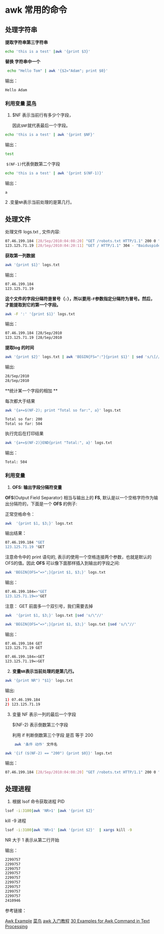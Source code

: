 # awk 常用的命令

## 处理字符串

**提取字符串第三字符串**

```sh
echo 'this is a test' |awk '{print $3}'
```


**替换 字符串中一个**

```sh
 echo "Hello Tom" | awk '{$2="Adam"; print $0}'
```

输出：

```sh
Hello Adam
```



### 利用变量    [菜鸟]( https://www.runoob.com/w3cnote/8-awesome-awk-built-in-variables.html)   

1. $NF  表示当前行有多少个字段，

   因此`$NF`就代表最后一个字段。

```sh
echo 'this is a test' | awk '{print $NF}'
```

输出：

```sh
test
```

​     `$(NF-1)`代表倒数第二个字段

```sh
echo 'this is a test' | awk '{print $(NF-1)}'
```

输出：

```sh
a
```

   2 .变量`NR`表示当前处理的是第几行。



## 处理文件

处理文件 logs.txt , 文件内容:

```sh
07.46.199.184 [28/Sep/2010:04:08:20] "GET /robots.txt HTTP/1.1" 200 0 "msnbot"
123.125.71.19 [28/Sep/2010:04:20:11] "GET / HTTP/1.1" 304 - "Baiduspider"
```

 **获取第一列数据**

```sh
awk '{print $1}' logs.txt
```

输出：

```sh
07.46.199.184
123.125.71.19
```

**这个文件的字段分隔符是冒号（`:`），所以要用`-F`参数指定分隔符为冒号。然后，才能提取到它的第一个字段。**

```sh
awk -F ':' '{print $1}' logs.txt
```

输出：

```sh
07.46.199.184 [28/Sep/2010
123.125.71.19 [28/Sep/2010
```



**提取log 的时间**

```sh
awk '{print $2}' logs.txt | awk 'BEGIN{FS=":"}{print $1}' | sed 's/\[//'
```

输出:

```sh
28/Sep/2010
28/Sep/2010
```



**统计某一个字段的相加 ** 

每次都大于结果

```sh
awk '{a+=$(NF-2); print "Total so far:", a}' logs.txt
```

```sh
Total so far: 200
Total so far: 504
```

执行完后在打印结果

```sh
awk '{a+=$(NF-2)}END{print "Total:", a}' logs.txt
```

输出：

```sh
Total: 504
```



###  利用变量 

1. **OFS: 输出字段分隔符变量**

**OFS**(Output Field Separator) 相当与输出上的 **FS**, 默认是以一个空格字符作为输出分隔符的，下面是一个 **OFS** 的例子:

正常空格命令：

```sh
awk  '{print $1, $3;}' logs.txt
```

输出结果：

```sh
07.46.199.184 "GET
123.125.71.19 "GET
```

注意命令中的 print 语句的, 表示的使用一个空格连接两个参数，也就是默认的OFS的值。因此 **OFS** 可以像下面那样插入到输出的字段之间:

```sh
awk 'BEGIN{OFS="=>";}{print $1, $3;}' logs.txt
```

输出：

```sh
07.46.199.184=>"GET
123.125.71.19=>"GET
```

注意： GET 前面多一个双引号，我们需要去掉

```sh
awk  '{print $1, $3;}' logs.txt |sed 's/\"//'

awk 'BEGIN{OFS="=>";}{print $1, $3;}' logs.txt |sed 's/\"//'
```

输出：

```sh
07.46.199.184 GET
123.125.71.19 GET

07.46.199.184=>GET
123.125.71.19=>GET
```



2. **变量`NR`表示当前处理的是第几行。**

```sh
awk '{print NR") "$1}' logs.txt
```

输出:

```sh
1) 07.46.199.184
2) 123.125.71.19
```

3. 变量 NF  表示一列的最后一个字段 

   $(NF-2) 表示倒数第三个字段    

   利用 if 判断倒数第三个字段 是否 等于  200

   ```sh
    awk '条件 动作' 文件名
   ```

```sh
awk '{if ($(NF-2) == "200") {print $0}}' logs.txt
```

输出：

```sh
07.46.199.184 [28/Sep/2010:04:08:20] "GET /robots.txt HTTP/1.1" 200 0 "msnbot"
```







## 处理进程

1. 根据 lsof 命令获取进程 PID

```sh
lsof -i:3100|awk 'NR>1' |awk '{print $2}' 
```

  kill  -9 进程

```sh
lsof -i:3100|awk 'NR>1' |awk '{print $2}'  | xargs kill -9
```



NR  大于  1 表示从第二行开始

输出：

```sh
2299757
2299757
2299757
2299757
2299757
2299757
2299757
2299757
2299757
2410946
```



参考链接：

[Awk Example](https://gregable.com/2010/09/why-you-should-know-just-little-awk.html)
[菜鸟](https://www.runoob.com/linux/linux-comm-awk.html)
[awk 入门教程](https://www.ruanyifeng.com/blog/2018/11/awk.html)
[30 Examples for Awk Command in Text Processing](https://likegeeks.com/awk-command/)
